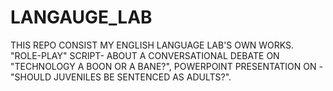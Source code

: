 # LANGAUGE_LAB
THIS REPO CONSIST MY ENGLISH LANGUAGE LAB'S OWN WORKS.
"ROLE-PLAY" SCRIPT- ABOUT A CONVERSATIONAL DEBATE ON "TECHNOLOGY A BOON OR A BANE?",
POWERPOINT PRESENTATION ON - "SHOULD JUVENILES BE SENTENCED AS ADULTS?".

